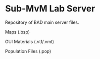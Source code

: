 # Sub-MvM Lab Server
Repository of BAD main server files.

Maps (.bsp)

GUI Materials (.vtf/.vmt)

Population Files (.pop)
